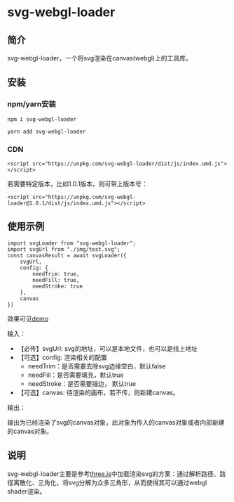 # svg-webgl-loader
## 简介
svg-webgl-loader，一个将svg渲染在canvas(webgl)上的工具库。
## 安装
### npm/yarn安装
```
npm i svg-webgl-loader
```
```
yarn add svg-webgl-loader
```
### CDN
```
<script src="https://unpkg.com/svg-webgl-loader/dist/js/index.umd.js"></script>

```
若需要特定版本，比如1.0.1版本，则可带上版本号：
```
<script src="https://unpkg.com/svg-webgl-loader@1.0.1/dist/js/index.umd.js"></script>

```
## 使用示例
```
import svgLoader from "svg-webgl-loader";
import svgUrl from "./img/test.svg";
const canvasResult = await svgLoader({
	svgUrl,
	config: {
		needTrim: true,
		needFill: true,
		needStroke: true
	},
	canvas
})
```
效果可见[demo](https://codepen.io/yh418807968/pen/GREMPXw?editors=1011)

输入：
* 【必传】svgUrl: svg的地址，可以是本地文件，也可以是线上地址
* 【可选】config: 渲染相关的配置
  * needTrim：是否需要去除svg边缘空白，默认false
  * needFill：是否需要填充，默认true
  * needStroke：是否需要描边， 默认true
* 【可选】canvas: 待渲染的画布，若不传，则新建canvas。

输出：

输出为已经渲染了svg的canvas对象，此对象为传入的canvas对象或者内部新建的canvas对象。

## 说明
svg-webgl-loader主要是参考[three.js](https://github.com/mrdoob/three.js/blob/dev/examples/webgl_loader_svg.html)中加载渲染svg的方案：通过解析路径、路径离散化、三角化，将svg分解为众多三角形，从而使得其可以通过webgl shader渲染。


